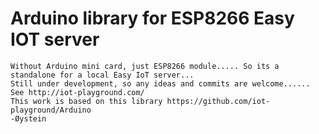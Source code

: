 # Arduino library for ESP8266 Easy IOT server 
	Without Arduino mini card, just ESP8266 module..... So its a standalone for a local Easy IoT server...
	Still under development, so any ideas and commits are welcome......
	See http://iot-playground.com/
	This work is based on this library https://github.com/iot-playground/Arduino
	-Øystein
